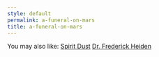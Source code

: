 ```yaml
---
style: default
permalink: a-funeral-on-mars
title: a-funeral-on-mars
---
```

You may also like:
[Spirit Dust](http://scp-wiki.net/spirit-dust)
[Dr. Frederick Heiden](http://scp-wiki.net/dr-frederick-heiden)